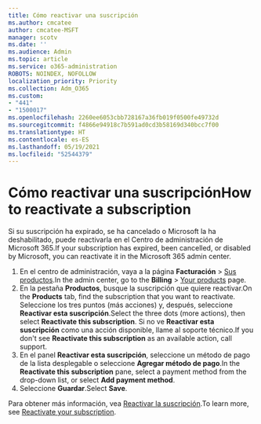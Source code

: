 ```yaml
---
title: Cómo reactivar una suscripción
ms.author: cmcatee
author: cmcatee-MSFT
manager: scotv
ms.date: ''
ms.audience: Admin
ms.topic: article
ms.service: o365-administration
ROBOTS: NOINDEX, NOFOLLOW
localization_priority: Priority
ms.collection: Adm_O365
ms.custom:
- "441"
- "1500017"
ms.openlocfilehash: 2260ee6053cbb728167a36fb019f0500fe49732d
ms.sourcegitcommit: f4866e94918c7b591ad0cd3b58169d340bcc7f00
ms.translationtype: HT
ms.contentlocale: es-ES
ms.lasthandoff: 05/19/2021
ms.locfileid: "52544379"
---
```

# <a name="how-to-reactivate-a-subscription"></a><span data-ttu-id="67430-102">Cómo reactivar una suscripción</span><span class="sxs-lookup"><span data-stu-id="67430-102">How to reactivate a subscription</span></span>

<span data-ttu-id="67430-103">Si su suscripción ha expirado, se ha cancelado o Microsoft la ha deshabilitado, puede reactivarla en el Centro de administración de Microsoft 365.</span><span class="sxs-lookup"><span data-stu-id="67430-103">If your subscription has expired, been cancelled, or disabled by Microsoft, you can reactivate it in the Microsoft 365 admin center.</span></span>
  
1. <span data-ttu-id="67430-104">En el centro de administración, vaya a la página **Facturación** \> [Sus productos](https://go.microsoft.com/fwlink/p/?linkid=842054).</span><span class="sxs-lookup"><span data-stu-id="67430-104">In the admin center, go to the **Billing** \> [Your products](https://go.microsoft.com/fwlink/p/?linkid=842054) page.</span></span>
2. <span data-ttu-id="67430-105">En la pestaña **Productos**, busque la suscripción que quiere reactivar.</span><span class="sxs-lookup"><span data-stu-id="67430-105">On the **Products** tab, find the subscription that you want to reactivate.</span></span> <span data-ttu-id="67430-106">Seleccione los tres puntos (más acciones) y, después, seleccione **Reactivar esta suscripción**.</span><span class="sxs-lookup"><span data-stu-id="67430-106">Select the three dots (more actions), then select **Reactivate this subscription**.</span></span>
    <span data-ttu-id="67430-107">Si no ve **Reactivar esta suscripción** como una acción disponible, llame al soporte técnico.</span><span class="sxs-lookup"><span data-stu-id="67430-107">If you don't see **Reactivate this subscription** as an available action, call support.</span></span>
3. <span data-ttu-id="67430-108">En el panel **Reactivar esta suscripción**, seleccione un método de pago de la lista desplegable o seleccione **Agregar método de pago**.</span><span class="sxs-lookup"><span data-stu-id="67430-108">In the **Reactivate this subscription** pane, select a payment method from the drop-down list, or select **Add payment method**.</span></span>
4. <span data-ttu-id="67430-109">Seleccione **Guardar**.</span><span class="sxs-lookup"><span data-stu-id="67430-109">Select **Save**.</span></span>

<span data-ttu-id="67430-110">Para obtener más información, vea [Reactivar 
la suscripción](/microsoft-365/commerce/subscriptions/reactivate-your-subscription).</span><span class="sxs-lookup"><span data-stu-id="67430-110">To learn more, see [Reactivate your subscription](/microsoft-365/commerce/subscriptions/reactivate-your-subscription).</span></span>